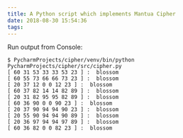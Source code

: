 ```yaml
---
title: A Python script which implements Mantua Cipher
date: 2018-08-30 15:54:36
tags:
---
```


<script src="https://gist.github.com/TerrenceMiao/483f216498fe90517accf6768482c2df.js"></script>

Run output from Console:
 
```console
$ PycharmProjects/cipher/venv/bin/python PycharmProjects/cipher/src/cipher.py
[ 60 31 53 33 33 53 23 ] :  blossom
[ 60 55 73 66 66 73 23 ] :  blossom
[ 20 37 12 0 0 12 23 ] :  blossom
[ 60 37 82 14 14 82 89 ] :  blossom
[ 20 31 82 95 95 82 89 ] :  blossom
[ 60 36 90 0 0 90 23 ] :  blossom
[ 20 37 90 94 94 90 23 ] :  blossom
[ 20 55 90 94 94 90 89 ] :  blossom
[ 20 36 97 94 94 97 89 ] :  blossom
[ 60 36 82 0 0 82 23 ] :  blossom
```